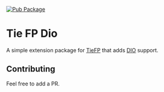 [![Pub Package](https://img.shields.io/pub/v/tie_dio.svg)](https://pub.dev/packages/tie_fp_dio)

# Tie FP Dio

A simple extension package for [TieFP](https://pub.dev/packages/tie_fp) that adds [DIO](https://pub.dev/packages/dio) support.

## Contributing

Feel free to add a PR.

